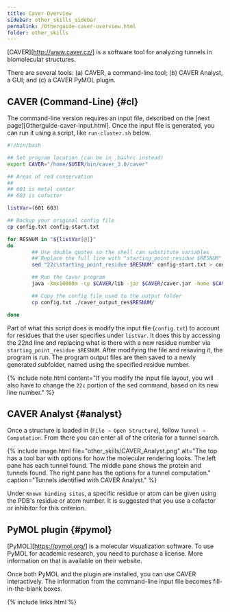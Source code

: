 ```yaml
---
title: Caver Overview
sidebar: other_skills_sidebar
permalink: /Otherguide-caver-overview.html
folder: other_skills
---
```


<!-- <link rel="stylesheet" href="css/theme-blue.css"> -->

[CAVER][http://www.caver.cz/] is a software tool for analyzing tunnels in
biomolecular structures.

There are several tools: (a) CAVER, a command-line tool; (b) CAVER Analyst,
a GUI; and (c) a CAVER PyMOL plugin.

## CAVER (Command-Line) {#cl}

The command-line version requires an input file, described on the
[next page][Otherguide-caver-input.html]. Once the input file is generated,
you can run it using a script, like `run-cluster.sh` below.

```bash
#!/bin/bash

## Set program location (can be in .bashrc instead)
export CAVER="/home/$USER/bin/caver_3.0/caver"

## Areas of red conservation
##
## 601 is metal center
## 603 is cofactor

listVar=(601 603)

## Backup your original config file
cp config.txt config-start.txt

for RESNUM in "${listVar[@]}"
do
        ## Use double quotes so the shell can substitute variables
        ## Replace the full line with "starting_point_residue $RESNUM"
        sed "22c\starting_point_residue $RESNUM" config-start.txt > config.txt

        ## Run the Caver program
        java -Xmx10000m -cp $CAVER/lib -jar $CAVER/caver.jar -home $CAVER -pdb ./ -conf ./config.txt -out ./caver_output_res$RESNUM

        ## Copy the config file used to the output folder
        cp config.txt ./caver_output_res$RESNUM/

done
```

Part of what this script does is modify the input file (`config.txt`) to
account for residues that the user specifies under `listVar`. It does this
by accessing the 22nd line and replacing what is there with a new residue
number via `starting_point_residue $RESNUM`. After modifying the file and
resaving it, the program is run. The program output files are then saved to a
newly generated subfolder, named using the specified residue number.

{% include note.html content="If you modify the input file layout, you will
also have to change the `22c` portion of the sed command, based on its new
line number." %}

## CAVER Analyst {#analyst}
Once a structure is loaded in (<code>File &rarr; Open Structure</code>),
follow <code>Tunnel &rarr; Computation</code>. From there you can enter all
of the criteria for a tunnel search.

{% include image.html file="other_skills/CAVER_Analyst.png"
alt="The top has a tool bar with options for how the molecular rendering looks.
The left pane has each tunnel found. The middle pane shows the protein and
tunnels found. The right pane has the options for a tunnel computation."
caption="Tunnels identified with CAVER Analyst." %}

Under `Known binding sites`, a specific residue or atom can be given
using the PDB's residue or atom number. It is suggested that you use a cofactor
or inhibitor for this criterion.

## PyMOL plugin {#pymol}

[PyMOL][https://pymol.org/] is a molecular visualization software.
To use PyMOL for academic research, you need to purchase a license. More
information on that is available on their website.

Once both PyMOL and the plugin are installed, you can use CAVER interactively.
The information from the command-line input file becomes fill-in-the-blank
boxes.

{% include links.html %}
